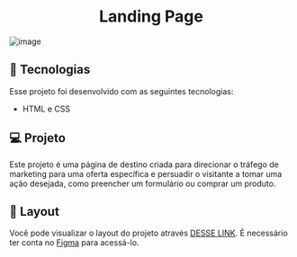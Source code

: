 <h1 align="center"> Landing Page</h1>

![image](https://user-images.githubusercontent.com/100106600/226462050-eb416200-48c1-4081-b6be-874f4541c98a.jpg)

## 🚀 Tecnologias

Esse projeto foi desenvolvido com as seguintes tecnologias:

- HTML e CSS

## 💻 Projeto
Este projeto é uma página de destino criada para direcionar o tráfego de marketing para uma oferta específica e persuadir o visitante a tomar uma ação desejada, como preencher um formulário ou comprar um produto.

## 🔖 Layout

Você pode visualizar o layout do projeto através [DESSE LINK](https://www.figma.com/file/ciOle17aRvfaTXKV540Onw/Untitled?node-id=0-1&t=Hidbx7mszO0Hbknh-0). É necessário ter conta no [Figma](https://figma.com) para acessá-lo.
